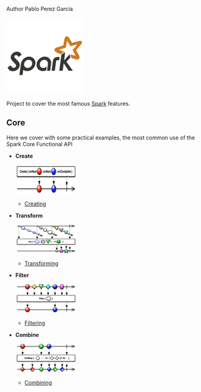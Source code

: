 Author Pablo Perez Garcia 

![My image](src/main/resources/img/spark.png)


Project to cover the most famous [Spark](https://spark.apache.org/) features.

## Core

Here we cover with some practical examples, the most common use of the Spark Core Functional API

* **Create**

    ![My image](src/main/resources/img/rsz_1createc.png)
    * [Creating](src/test/scala/SparkCreation.scala)

* **Transform**

    ![My image](src/main/resources/img/rsz_1zipo.png)
    * [Transforming](src/test/scala/SparkTransform.scala)

* **Filter**

    ![My image](src/main/resources/img/rsz_1filter.png)
    * [Filtering](src/test/scala/SparkFilter.scala)

* **Combine**

    ![My image](src/main/resources/img/rsz_flatmap.png)
    * [Combining](src/test/scala/SparkCompose.scala)